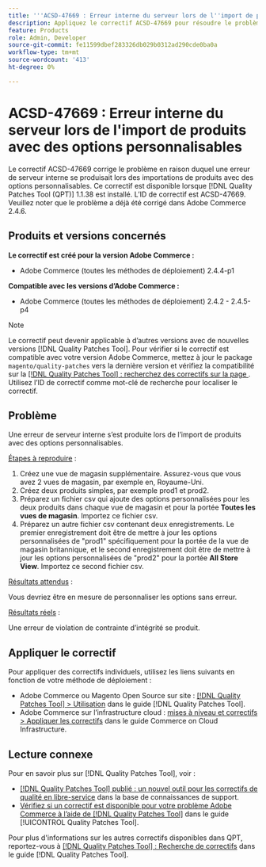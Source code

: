 ```yaml
---
title: '''ACSD-47669 : Erreur interne du serveur lors de l''import de produits avec des options personnalisables'''
description: Appliquez le correctif ACSD-47669 pour résoudre le problème Adobe Commerce en raison duquel une erreur de serveur interne se produit lors de l’importation de produits avec des options personnalisables.
feature: Products
role: Admin, Developer
source-git-commit: fe11599dbef283326db029b0312ad290cde0ba0a
workflow-type: tm+mt
source-wordcount: '413'
ht-degree: 0%

---
```


# ACSD-47669 : Erreur interne du serveur lors de l&#39;import de produits avec des options personnalisables

Le correctif ACSD-47669 corrige le problème en raison duquel une erreur de serveur interne se produisait lors des importations de produits avec des options personnalisables. Ce correctif est disponible lorsque [!DNL Quality Patches Tool (QPT)] 1.1.38 est installé. L’ID de correctif est ACSD-47669. Veuillez noter que le problème a déjà été corrigé dans Adobe Commerce 2.4.6.

## Produits et versions concernés

**Le correctif est créé pour la version Adobe Commerce :**

* Adobe Commerce (toutes les méthodes de déploiement) 2.4.4-p1

**Compatible avec les versions d’Adobe Commerce :**

* Adobe Commerce (toutes les méthodes de déploiement) 2.4.2 - 2.4.5-p4

>[!NOTE]
>
>Le correctif peut devenir applicable à d’autres versions avec de nouvelles versions [!DNL Quality Patches Tool]. Pour vérifier si le correctif est compatible avec votre version Adobe Commerce, mettez à jour le package `magento/quality-patches` vers la dernière version et vérifiez la compatibilité sur la [[!DNL Quality Patches Tool] : recherchez des correctifs sur la page ](https://experienceleague.adobe.com/tools/commerce-quality-patches/index.html?lang=fr). Utilisez l’ID de correctif comme mot-clé de recherche pour localiser le correctif.

## Problème

Une erreur de serveur interne s’est produite lors de l’import de produits avec des options personnalisables.

<u>Étapes à reproduire</u> :

1. Créez une vue de magasin supplémentaire. Assurez-vous que vous avez 2 vues de magasin, par exemple en, Royaume-Uni.
1. Créez deux produits simples, par exemple prod1 et prod2.
1. Préparez un fichier csv qui ajoute des options personnalisées pour les deux produits dans chaque vue de magasin et pour la portée **Toutes les vues de magasin**. Importez ce fichier csv.
1. Préparez un autre fichier csv contenant deux enregistrements. Le premier enregistrement doit être de mettre à jour les options personnalisées de &quot;prod1&quot; spécifiquement pour la portée de la vue de magasin britannique, et le second enregistrement doit être de mettre à jour les options personnalisées de &quot;prod2&quot; pour la portée **All Store View**. Importez ce second fichier csv.

<u>Résultats attendus</u> :

Vous devriez être en mesure de personnaliser les options sans erreur.

<u>Résultats réels</u> :

Une erreur de violation de contrainte d’intégrité se produit.

## Appliquer le correctif

Pour appliquer des correctifs individuels, utilisez les liens suivants en fonction de votre méthode de déploiement :

* Adobe Commerce ou Magento Open Source sur site : [[!DNL Quality Patches Tool] > Utilisation](/help/tools/quality-patches-tool/usage.md) dans le guide [!DNL Quality Patches Tool].
* Adobe Commerce sur l’infrastructure cloud : [mises à niveau et correctifs > Appliquer les correctifs](https://experienceleague.adobe.com/docs/commerce-cloud-service/user-guide/develop/upgrade/apply-patches.html?lang=fr) dans le guide Commerce on Cloud Infrastructure.

## Lecture connexe

Pour en savoir plus sur [!DNL Quality Patches Tool], voir :

* [[!DNL Quality Patches Tool] publié : un nouvel outil pour les correctifs de qualité en libre-service](https://experienceleague.adobe.com/fr/docs/commerce-knowledge-base/kb/announcements/commerce-announcements/magento-quality-patches-released-new-tool-to-self-serve-quality-patches) dans la base de connaissances de support.
* [Vérifiez si un correctif est disponible pour votre problème Adobe Commerce à l’aide de  [!DNL Quality Patches Tool]](/help/tools/quality-patches-tool/patches-available-in-qpt/check-patch-for-magento-issue-with-magento-quality-patches.md) dans le guide [!UICONTROL Quality Patches Tool].


Pour plus d&#39;informations sur les autres correctifs disponibles dans QPT, reportez-vous à [[!DNL Quality Patches Tool] : Recherche de correctifs](https://experienceleague.adobe.com/tools/commerce-quality-patches/index.html?lang=fr) dans le guide [!DNL Quality Patches Tool].
